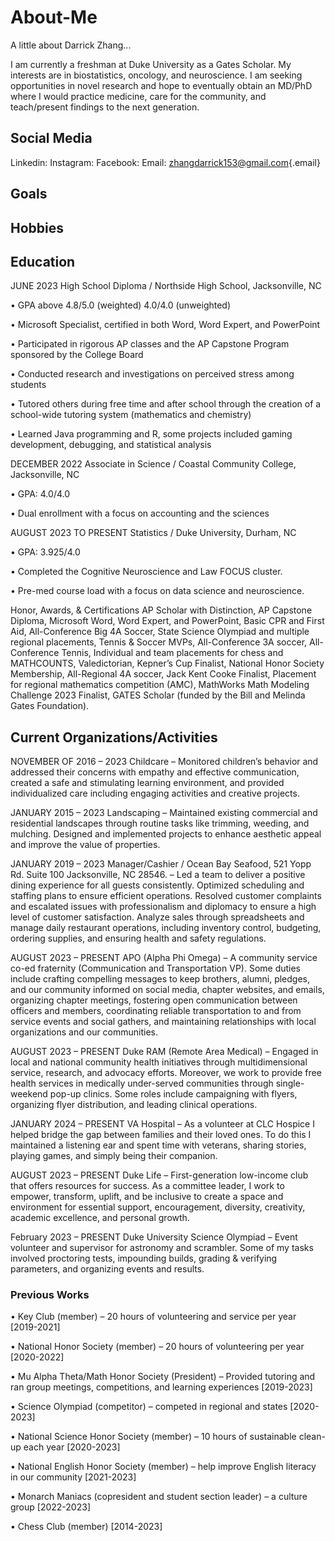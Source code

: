 # About-Me

A little about Darrick Zhang...

I am currently a freshman at Duke University as a Gates Scholar. My interests are in biostatistics, oncology, and neuroscience. I am seeking opportunities in novel research and hope to eventually obtain an MD/PhD where I would practice medicine, care for the community, and teach/present findings to the next generation.

## Social Media

Linkedin: Instagram: Facebook: Email: [zhangdarrick153\@gmail.com](mailto:zhangdarrick153@gmail.com){.email}

## Goals

## Hobbies

## Education

JUNE 2023 High School Diploma / Northside High School, Jacksonville, NC

• GPA above 4.8/5.0 (weighted) 4.0/4.0 (unweighted)

• Microsoft Specialist, certified in both Word, Word Expert, and PowerPoint

• Participated in rigorous AP classes and the AP Capstone Program sponsored by the College Board

• Conducted research and investigations on perceived stress among students

• Tutored others during free time and after school through the creation of a school-wide tutoring system (mathematics and chemistry)

• Learned Java programming and R, some projects included gaming development, debugging, and statistical analysis

DECEMBER 2022 Associate in Science / Coastal Community College, Jacksonville, NC

• GPA: 4.0/4.0

• Dual enrollment with a focus on accounting and the sciences

AUGUST 2023 TO PRESENT Statistics / Duke University, Durham, NC

• GPA: 3.925/4.0

• Completed the Cognitive Neuroscience and Law FOCUS cluster.

• Pre-med course load with a focus on data science and neuroscience.

Honor, Awards, & Certifications AP Scholar with Distinction, AP Capstone Diploma, Microsoft Word, Word Expert, and PowerPoint, Basic CPR and First Aid, All-Conference Big 4A Soccer, State Science Olympiad and multiple regional placements, Tennis & Soccer MVPs, All-Conference 3A soccer, All-Conference Tennis, Individual and team placements for chess and MATHCOUNTS, Valedictorian, Kepner’s Cup Finalist, National Honor Society Membership, All-Regional 4A soccer, Jack Kent Cooke Finalist, Placement for regional mathematics competition (AMC), MathWorks Math Modeling Challenge 2023 Finalist, GATES Scholar (funded by the Bill and Melinda Gates Foundation).

## Current Organizations/Activities

NOVEMBER OF 2016 – 2023 Childcare – Monitored children’s behavior and addressed their concerns with empathy and effective communication, created a safe and stimulating learning environment, and provided individualized care including engaging activities and creative projects.

JANUARY 2015 – 2023 Landscaping – Maintained existing commercial and residential landscapes through routine tasks like trimming, weeding, and mulching. Designed and implemented projects to enhance aesthetic appeal and improve the value of properties.

JANUARY 2019 – 2023 Manager/Cashier / Ocean Bay Seafood, 521 Yopp Rd. Suite 100 Jacksonville, NC 28546. – Led a team to deliver a positive dining experience for all guests consistently. Optimized scheduling and staffing plans to ensure efficient operations. Resolved customer complaints and escalated issues with professionalism and diplomacy to ensure a high level of customer satisfaction. Analyze sales through spreadsheets and manage daily restaurant operations, including inventory control, budgeting, ordering supplies, and ensuring health and safety regulations.

AUGUST 2023 – PRESENT APO (Alpha Phi Omega) – A community service co-ed fraternity (Communication and Transportation VP). Some duties include crafting compelling messages to keep brothers, alumni, pledges, and our community informed on social media, chapter websites, and emails, organizing chapter meetings, fostering open communication between officers and members, coordinating reliable transportation to and from service events and social gathers, and maintaining relationships with local organizations and our communities.

AUGUST 2023 – PRESENT Duke RAM (Remote Area Medical) – Engaged in local and national community health initiatives through multidimensional service, research, and advocacy efforts. Moreover, we work to provide free health services in medically under-served communities through single-weekend pop-up clinics. Some roles include campaigning with flyers, organizing flyer distribution, and leading clinical operations.

JANUARY 2024 – PRESENT VA Hospital – As a volunteer at CLC Hospice I helped bridge the gap between families and their loved ones. To do this I maintained a listening ear and spent time with veterans, sharing stories, playing games, and simply being their companion.

AUGUST 2023 – PRESENT Duke Life – First-generation low-income club that offers resources for success. As a committee leader, I work to empower, transform, uplift, and be inclusive to create a space and environment for essential support, encouragement, diversity, creativity, academic excellence, and personal growth.

February 2023 – PRESENT Duke University Science Olympiad – Event volunteer and supervisor for astronomy and scrambler. Some of my tasks involved proctoring tests, impounding builds, grading & verifying parameters, and organizing events and results.

### Previous Works

• Key Club (member) – 20 hours of volunteering and service per year [2019-2021]

• National Honor Society (member) – 20 hours of volunteering per year [2020-2022]

• Mu Alpha Theta/Math Honor Society (President) – Provided tutoring and ran group meetings, competitions, and learning experiences [2019-2023]

• Science Olympiad (competitor) – competed in regional and states [2020-2023]

• National Science Honor Society (member) – 10 hours of sustainable clean-up each year [2020-2023]

• National English Honor Society (member) – help improve English literacy in our community [2021-2023]

• Monarch Maniacs (copresident and student section leader) – a culture group [2022-2023]

• Chess Club (member) [2014-2023]
